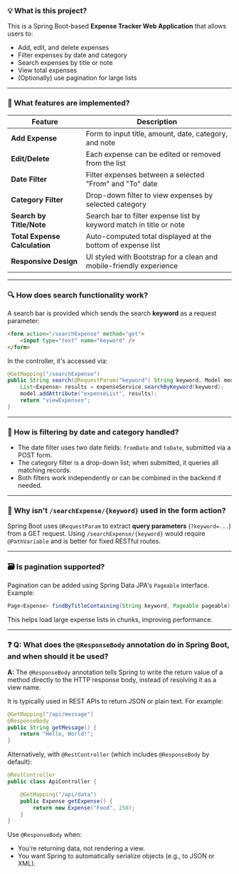 
### 💡 What is this project?

This is a Spring Boot-based **Expense Tracker Web Application** that allows users to:

* Add, edit, and delete expenses
* Filter expenses by date and category
* Search expenses by title or note
* View total expenses
* (Optionally) use pagination for large lists

---

### 🧾 What features are implemented?

| Feature                       | Description                                                         |
| ----------------------------- | ------------------------------------------------------------------- |
| **Add Expense**               | Form to input title, amount, date, category, and note               |
| **Edit/Delete**               | Each expense can be edited or removed from the list                 |
| **Date Filter**               | Filter expenses between a selected "From" and "To" date             |
| **Category Filter**           | Drop-down filter to view expenses by selected category              |
| **Search by Title/Note**      | Search bar to filter expense list by keyword match in title or note |
| **Total Expense Calculation** | Auto-computed total displayed at the bottom of expense list         |
| **Responsive Design**         | UI styled with Bootstrap for a clean and mobile-friendly experience |

---

### 🔍 How does search functionality work?

A search bar is provided which sends the search **keyword** as a request parameter:

```html
<form action="/searchExpense" method="get">
    <input type="text" name="keyword" />
</form>
```

In the controller, it's accessed via:

```java
@GetMapping("/searchExpense")
public String search(@RequestParam("keyword") String keyword, Model model) {
    List<Expense> results = expenseService.searchByKeyword(keyword);
    model.addAttribute("expenseList", results);
    return "viewExpenses";
}
```

---

### 📅 How is filtering by date and category handled?

* The date filter uses two date fields: `fromDate` and `toDate`, submitted via a POST form.
* The category filter is a drop-down list; when submitted, it queries all matching records.
* Both filters work independently or can be combined in the backend if needed.

---

### 🔄 Why isn't `/searchExpense/{keyword}` used in the form action?

Spring Boot uses `@RequestParam` to extract **query parameters** (`?keyword=...`) from a GET request.
Using `/searchExpense/{keyword}` would require `@PathVariable` and is better for fixed RESTful routes.

---

### 🗃️ Is pagination supported?

Pagination can be added using Spring Data JPA's `Pageable` interface. Example:

```java
Page<Expense> findByTitleContaining(String keyword, Pageable pageable);
```

This helps load large expense lists in chunks, improving performance.


---


### ❓ **Q: What does the `@ResponseBody` annotation do in Spring Boot, and when should it be used?**

**A:** The `@ResponseBody` annotation tells Spring to write the return value of a method directly to the HTTP response body, instead of resolving it as a view name.

It is typically used in REST APIs to return JSON or plain text. For example:

```java
@GetMapping("/api/message")
@ResponseBody
public String getMessage() {
    return "Hello, World!";
}
```

Alternatively, with `@RestController` (which includes `@ResponseBody` by default):

```java
@RestController
public class ApiController {

    @GetMapping("/api/data")
    public Expense getExpense() {
        return new Expense("Food", 250);
    }
}
```

Use `@ResponseBody` when:

* You’re returning data, not rendering a view.
* You want Spring to automatically serialize objects (e.g., to JSON or XML).



